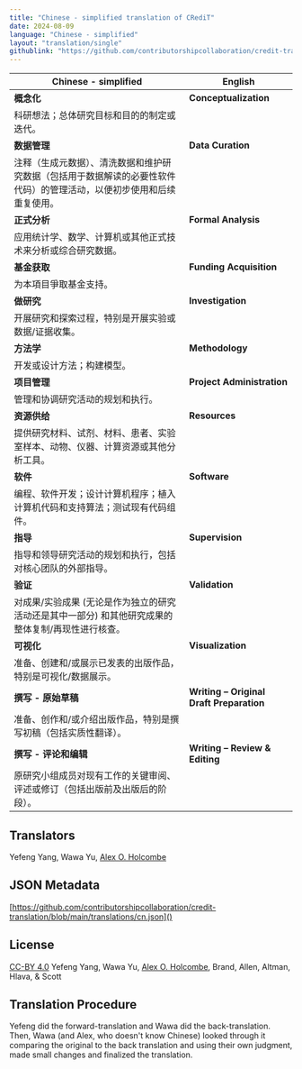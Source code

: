 ```yaml
---
title: "Chinese - simplified translation of CRediT"
date: 2024-08-09
language: "Chinese - simplified"
layout: "translation/single"
githublink: "https://github.com/contributorshipcollaboration/credit-translation/blob/main/translations/cn.json"
---
```


| Chinese - simplified | English |
| --- | --- |
| **概念化** | **Conceptualization** |
| 科研想法；总体研究目标和目的的制定或迭代。 |  |
| **数据管理** | **Data Curation** |
| 注释（生成元数据）、清洗数据和维护研究数据（包括用于数据解读的必要性软件代码）的管理活动，以便初步使用和后续重复使用。 |  |
| **正式分析** | **Formal Analysis** |
| 应用统计学、数学、计算机或其他正式技术来分析或综合研究数据。 |  |
| **基金获取** | **Funding Acquisition** |
| 为本項目爭取基金支持。 |  |
| **做研究** | **Investigation** |
| 开展研究和探索过程，特别是开展实验或数据/证据收集。 |  |
| **方法学** | **Methodology** |
| 开发或设计方法；构建模型。 |  |
| **项目管理** | **Project Administration** |
| 管理和协调研究活动的规划和执行。 |  |
| **资源供给** | **Resources** |
| 提供研究材料、试剂、材料、患者、实验室样本、动物、仪器、计算资源或其他分析工具。 |  |
| **软件** | **Software** |
| 编程、软件开发；设计计算机程序；植入计算机代码和支持算法；测试现有代码组件。 |  |
| **指导** | **Supervision** |
| 指导和领导研究活动的规划和执行，包括对核心团队的外部指导。 |  |
| **验证** | **Validation** |
| 对成果/实验成果 (无论是作为独立的研究活动还是其中一部分) 和其他研究成果的整体复制/再现性进行核查。 |  |
| **可视化** | **Visualization** |
| 准备、创建和/或展示已发表的出版作品，特别是可视化/数据展示。 |  |
| **撰写 - 原始草稿** | **Writing – Original Draft Preparation** |
| 准备、创作和/或介绍出版作品，特别是撰写初稿（包括实质性翻译）。 |  |
| **撰写 - 评论和编辑** | **Writing – Review & Editing** |
| 原研究小组成员对现有工作的关键审阅、评述或修订（包括出版前及出版后的阶段）。 |  |

## Translators

Yefeng  Yang, Wawa  Yu, [Alex O. Holcombe](https://orcid.org/0000-0003-2869-0085)

## JSON Metadata

[https://github.com/contributorshipcollaboration/credit-translation/blob/main/translations/cn.json]()

## License

[CC-BY 4.0](https://creativecommons.org/licenses/by/4.0/) Yefeng  Yang, Wawa  Yu, [Alex O. Holcombe](https://orcid.org/0000-0003-2869-0085), Brand, Allen, Altman, Hlava, & Scott

## Translation Procedure

Yefeng did the forward-translation and Wawa did the back-translation. Then, Wawa (and Alex, who doesn't know Chinese) looked through it comparing the original to the back translation and using their own judgment, made small changes and finalized the translation.